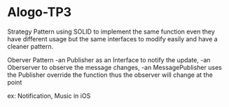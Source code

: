 # Alogo-TP3
Strategy Pattern
using SOLID to implement the same function even they have different usage but the same interfaces to modify easily and have a cleaner pattern.



Oberver Pattern
-an Publisher as an Interface to notify the update, 
-an Oberserver to observe the message changes,
-an MessagePublisher uses the Publisher override the function thus the observer will change at the point


ex: Notification, Music in iOS 
